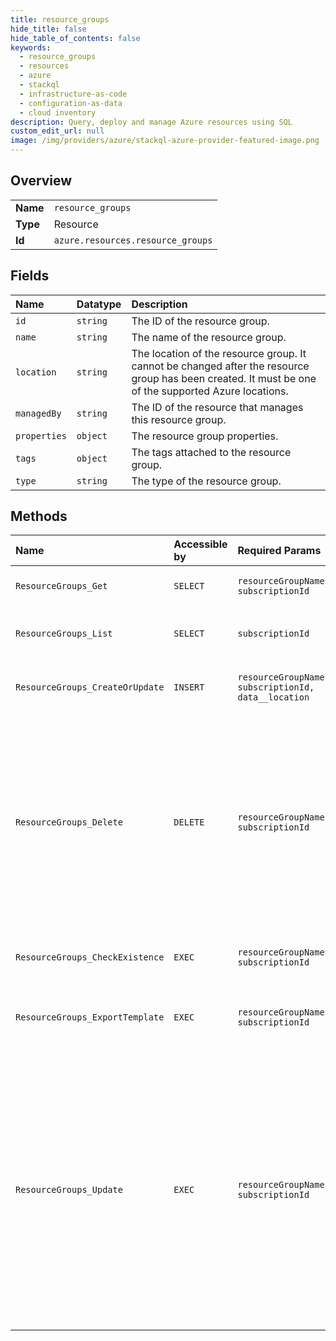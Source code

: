 ```yaml
---
title: resource_groups
hide_title: false
hide_table_of_contents: false
keywords:
  - resource_groups
  - resources
  - azure    
  - stackql
  - infrastructure-as-code
  - configuration-as-data
  - cloud inventory
description: Query, deploy and manage Azure resources using SQL
custom_edit_url: null
image: /img/providers/azure/stackql-azure-provider-featured-image.png
---
```

  
    

## Overview
<table><tbody>
<tr><td><b>Name</b></td><td><code>resource_groups</code></td></tr>
<tr><td><b>Type</b></td><td>Resource</td></tr>
<tr><td><b>Id</b></td><td><code>azure.resources.resource_groups</code></td></tr>
</tbody></table>

## Fields
| Name | Datatype | Description |
|:-----|:---------|:------------|
| `id` | `string` | The ID of the resource group. |
| `name` | `string` | The name of the resource group. |
| `location` | `string` | The location of the resource group. It cannot be changed after the resource group has been created. It must be one of the supported Azure locations. |
| `managedBy` | `string` | The ID of the resource that manages this resource group. |
| `properties` | `object` | The resource group properties. |
| `tags` | `object` | The tags attached to the resource group. |
| `type` | `string` | The type of the resource group. |
## Methods
| Name | Accessible by | Required Params | Description |
|:-----|:--------------|:----------------|:------------|
| `ResourceGroups_Get` | `SELECT` | `resourceGroupName, subscriptionId` | Gets a resource group. |
| `ResourceGroups_List` | `SELECT` | `subscriptionId` | Gets all the resource groups for a subscription. |
| `ResourceGroups_CreateOrUpdate` | `INSERT` | `resourceGroupName, subscriptionId, data__location` | Creates or updates a resource group. |
| `ResourceGroups_Delete` | `DELETE` | `resourceGroupName, subscriptionId` | When you delete a resource group, all of its resources are also deleted. Deleting a resource group deletes all of its template deployments and currently stored operations. |
| `ResourceGroups_CheckExistence` | `EXEC` | `resourceGroupName, subscriptionId` | Checks whether a resource group exists. |
| `ResourceGroups_ExportTemplate` | `EXEC` | `resourceGroupName, subscriptionId` | Captures the specified resource group as a template. |
| `ResourceGroups_Update` | `EXEC` | `resourceGroupName, subscriptionId` | Resource groups can be updated through a simple PATCH operation to a group address. The format of the request is the same as that for creating a resource group. If a field is unspecified, the current value is retained. |
